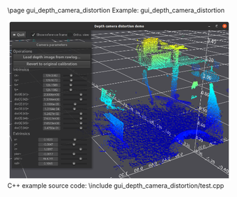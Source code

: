 \page gui_depth_camera_distortion Example: gui_depth_camera_distortion

![gui_depth_camera_distortion screenshot](doc/source/images/gui_depth_camera_distortion_screenshot.png)
C++ example source code:
\include gui_depth_camera_distortion/test.cpp
